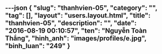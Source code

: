 ---json
{
    "slug": "thanhvien-05",
    "category": "",
    "tag": [],
    "layout": "users.layout.html",
    "title": "thanhvien-05",
    "description": "",
    "date": "2016-08-19 00:10:57",
    "ten": "Nguyễn Toàn Thắng",
    "hinh_anh": "images/profiles/e.jpg",
    "binh_luan": "249"
}
---
